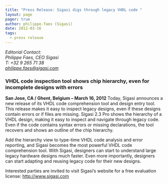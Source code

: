 ```yaml
---
title: "Press Release: Sigasi digs through legacy VHDL code "
layout: page 
pager: true
author: philippe.faes (Sigasi)
date: 2012-03-16
tags: 
  - press release
---
```

<div class="content">
<p><em>Editorial Contact:</em><br/><em>Philippe Faes, <span class="caps">CEO</span> Sigasi</em><br/><em>T: +32 9 265 71 38</em><br/><a href="mailto:philippe.faes@sigasi.com" class="elf-mailto elf-icon"><em>philippe.faes@sigasi.com</em></a></p>	<h3><span class="caps">VHDL</span> code inspection tool shows chip hierarchy, even for incomplete designs with errors</h3>	<p><strong>San Jose, CA / Ghent, Belgium &#8211; March 16, 2012</strong> Today, Sigasi announces a new release of its <span class="caps">VHDL</span> code comprehension tool and design entry tool. This release makes it easy to inspect legacy designs, even if these designs contain errors or if files are missing. Sigasi 2.3 Pro shows the hierarchy of a <span class="caps">VHDL</span> design, making it easy to inspect and navigate through legacy code. Even if the code contains syntax errors or missing declarations, the tool recovers and shows an outline of the chip hierarchy.</p>	<p>Add the hierarchy view to type-time <span class="caps">VHDL</span> code analysis and error reporting, and Sigasi becomes the most powerful <span class="caps">VHDL</span> code comprehension tool. With Sigasi, designers can start to understand large legacy hardware designs much faster. Even more importantly, designers can start adapting and reusing legacy code for their new designs.</p>	<p>Interested parties are invited to visit Sigasi&#8217;s website for a free evaluation license: <a href="http://www.sigasi.com">http://www.sigasi.com</a></p>  </div>

